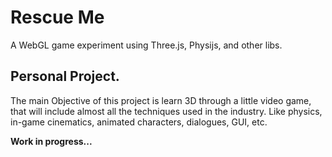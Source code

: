 Rescue Me
==============

A WebGL game experiment using Three.js, Physijs, and other libs.


Personal Project. 
-------
The main Objective of this project is learn 3D through a little video game, that will include almost all the techniques used in the industry. Like physics, in-game cinematics, animated characters, dialogues, GUI, etc.


**Work in progress...**
